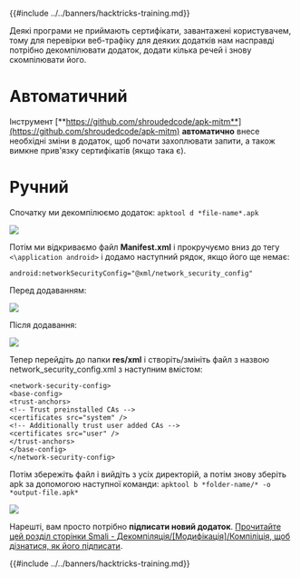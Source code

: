 {{#include ../../banners/hacktricks-training.md}}

Деякі програми не приймають сертифікати, завантажені користувачем, тому для перевірки веб-трафіку для деяких додатків нам насправді потрібно декомпілювати додаток, додати кілька речей і знову скомпілювати його.

# Автоматичний

Інструмент [**https://github.com/shroudedcode/apk-mitm**](https://github.com/shroudedcode/apk-mitm) **автоматично** внесе необхідні зміни в додаток, щоб почати захоплювати запити, а також вимкне прив'язку сертифікатів (якщо така є).

# Ручний

Спочатку ми декомпілюємо додаток: `apktool d *file-name*.apk`

![](../../images/img9.png)

Потім ми відкриваємо файл **Manifest.xml** і прокручуємо вниз до тегу `<\application android>` і додамо наступний рядок, якщо його ще немає:

`android:networkSecurityConfig="@xml/network_security_config"`

Перед додаванням:

![](../../images/img10.png)

Після додавання:

![](../../images/img11.png)

Тепер перейдіть до папки **res/xml** і створіть/змініть файл з назвою network_security_config.xml з наступним вмістом:
```markup
<network-security-config>
<base-config>
<trust-anchors>
<!-- Trust preinstalled CAs -->
<certificates src="system" />
<!-- Additionally trust user added CAs -->
<certificates src="user" />
</trust-anchors>
</base-config>
</network-security-config>
```
Потім збережіть файл і вийдіть з усіх директорій, а потім знову зберіть apk за допомогою наступної команди: `apktool b *folder-name/* -o *output-file.apk*`

![](../../images/img12.png)

Нарешті, вам просто потрібно **підписати новий додаток**. [Прочитайте цей розділ сторінки Smali - Декомпіляція/\[Модифікація\]/Компіліція, щоб дізнатися, як його підписати](smali-changes.md#sing-the-new-apk).

{{#include ../../banners/hacktricks-training.md}}
